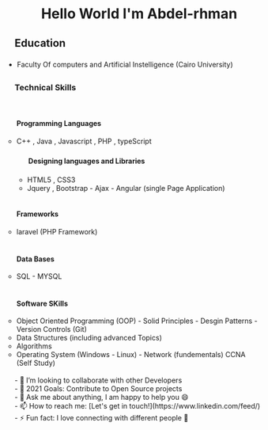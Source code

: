 
 <h1 align="center" color="red">Hello World I'm Abdel-rhman </h1>  
<!--  <img align="right" alt="GIF" width="300" style="border-raduis:50%" height="200" src="https://raw.githubusercontent.com/Kushal997-das/Kushal997-das/master/Profile%20generator/giphy.webp" style="max-width:100%;">  -->
  <h2> Education </h2>
      <ul  style="padding:5px">
         <li style="type:none">Faculty Of computers and Artificial Instelligence (Cairo University)</li>
      </ul>
      <h3 >Technical Skills</h3>
     <ul style="padding:2px">
         <ul style="padding:2px">
          <h4>Programming Languages</h4>
            <li>C++ , Java , Javascript , PHP , typeScript</li>
         </ul>
     <ul>
      <h4 style="padding:2px">Designing languages and Libraries</h4>
        <li> HTML5 , CSS3 </li>
           <li> Jquery , Bootstrap -  Ajax - Angular (single Page Application) </li>
     </ul>
     <ul style="padding:2px">
      <h4>Frameworks</h4>
      <li> laravel (PHP Framework) </li>
    </ul>
    <ul style="padding:2px">
       <h4>Data Bases</h4>
      <li>SQL - MYSQL</li>
    </ul>
    <ul style="padding:2px">
     <h4>Software SKills</h4>
     <li>Object Oriented Programming (OOP) -
     Solid Principles - Desgin Patterns - 
     Version Controls (Git)</li>
     <li>Data Structures (including advanced Topics)</li>
     <li>Algorithms</li>
     <li>Operating System (Windows - Linux) - Network (fundementals) CCNA (Self Study)</li>
     </ul>
    </ul>
- 👯 I’m looking to collaborate with other Developers <br/>
- 🥅 2021 Goals: Contribute to Open Source projects </br>
- 💬 Ask me about anything, I am happy to help you 😄 </br>
- 📫 How to reach me: [Let's get in touch!](https://www.linkedin.com/feed/)  </br>
- ⚡ Fun fact: I love connecting with different people 🙌 </br>
